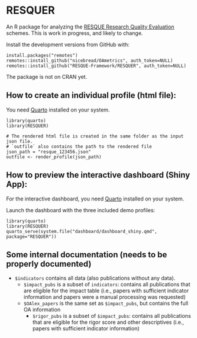 # RESQUER

An R package for analyzing the [RESQUE Research Quality Evaluation](https://resque-framework.github.io/website/) schemes.
This is work in progress, and likely to change.

Install the development versions from GitHub with:

```
install.packages("remotes")
remotes::install_github("nicebread/OAmetrics", auth_token=NULL)
remotes::install_github("RESQUE-Framework/RESQUER", auth_token=NULL)
```

The package is not on CRAN yet.


## How to create an individual profile (html file):

You need [Quarto](https://quarto.org/docs/get-started/) installed on your system.

```
library(quarto)
library(RESQUER)

# The rendered html file is created in the same folder as the input json file.
# `outfile` also contains the path to the rendered file
json_path = "resque_123456.json"
outfile <- render_profile(json_path)
```


## How to preview the interactive dashboard (Shiny App):

For the interactive dashboard, you need [Quarto](https://quarto.org/docs/get-started/) installed on your system.

Launch the dashboard with the three included demo profiles:

```
library(quarto)
library(RESQUER)
quarto_serve(system.file("dashboard/dashboard_shiny.qmd", package="RESQUER"))
```


## Some internal documentation (needs to be properly documented)

- `$indicators` contains all data (also publications without any data).
  - `$impact_pubs` is a subset of `indicators`: contains all publications that are eligible for the impact table (i.e., papers with sufficient indicator information and papers were a manual processing was requested)
  - `$OAlex_papers` is the same set as `$impact_pubs`, but contains the full OA information
    - `$rigor_pubs` is a subset of `$impact_pubs`: contains all publications that are eligible for the rigor score and other descriptives (i.e., papers with sufficient indicator information)
    

